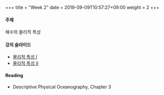 +++
title = "Week 2"
date =  2019-09-09T10:57:27+09:00
weight = 2
+++

#### 주제

해수의 물리적 특성

#### 강의 슬라이드

+ [물리적 특성 I](https://yscec.yonsei.ac.kr/mod/lcms/download.php?id=1482099&fileid=484526)
+ [물리적 특성 II](https://yscec.yonsei.ac.kr/mod/lcms/download.php?id=1484676&fileid=484805)

#### Reading
+ Descriptive Physical Oceanography, Chapter 3
